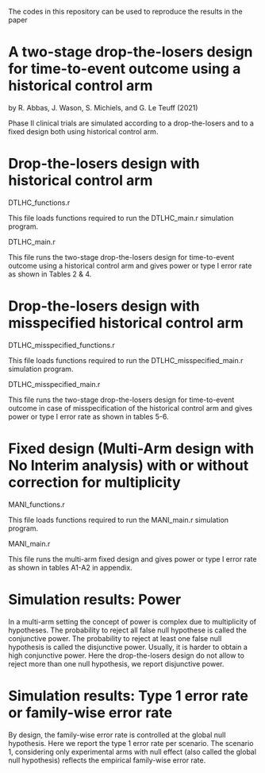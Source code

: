 The codes in this repository can be used to reproduce the results in the paper

# A two-stage drop-the-losers design for time-to-event outcome using a historical control arm

by R. Abbas, J. Wason, S. Michiels, and G. Le Teuff (2021)

Phase II clinical trials are simulated according to a drop-the-losers and to a fixed design both using historical control arm.

# Drop-the-losers design with historical control arm

DTLHC_functions.r 

This file loads functions required to run the DTLHC_main.r simulation program.

DTLHC_main.r 

This file runs the two-stage drop-the-losers design for time-to-event outcome using a historical control arm and gives power or type I error rate as shown in Tables 2 & 4.

# Drop-the-losers design with misspecified historical control arm

DTLHC_misspecified_functions.r 

This file loads functions required to run the DTLHC_misspecified_main.r simulation program.

DTLHC_misspecified_main.r 

This file runs the two-stage drop-the-losers design for time-to-event outcome in case of misspecification of the historical control arm and gives power or type I error rate as shown in tables 5-6.

# Fixed design (Multi-Arm design with No Interim analysis) with or without correction for multiplicity

MANI_functions.r 

This file loads functions required to run the MANI_main.r simulation program.

MANI_main.r 

This file runs the multi-arm fixed design and gives power or type I error rate as shown in tables A1-A2 in appendix.

# Simulation results: Power

In a multi-arm setting the concept of power is complex due to multiplicity of hypotheses. The probability to reject all false null hypothese is called the conjunctive power. The probability to reject at least one false null hypothesis is called the disjunctive power. Usually, it is harder to obtain a high conjunctive power. Here the drop-the-losers design do not allow to reject more than one null hypothesis, we report disjunctive power.
 
# Simulation results: Type 1 error rate or family-wise error rate

By design, the family-wise error rate is controlled at the global null hypothesis. Here we report the type 1 error rate per scenario. The scenario 1, considering only experimental arms with null effect (also called the global null hypothesis) reflects the empirical family-wise error rate. 